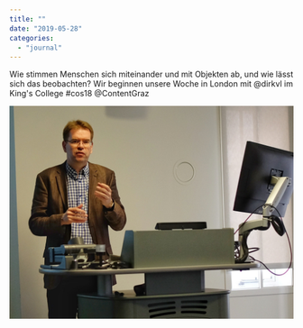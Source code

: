 ```yaml
---
title: ""
date: "2019-05-28"
categories: 
  - "journal"
---
```


Wie stimmen Menschen sich miteinander und mit Objekten ab, und wie lässt sich das beobachten? Wir beginnen unsere Woche in London mit @dirkvl im King's College #cos18 @ContentGraz

![](images/48dd0b0b69.jpg)
